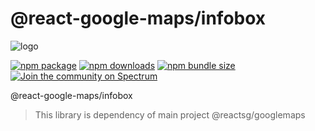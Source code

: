 # @react-google-maps/infobox

![logo](https://raw.githubusercontent.com/JustFly1984/react-google-maps-api/master/logo.png)

[![npm package](https://img.shields.io/npm/v/@react-google-maps/infobox)](https://www.npmjs.com/package/@react-google-maps/infobox)
[![npm downloads](https://img.shields.io/npm/dt/@react-google-maps/infobox)](https://www.npmjs.com/package/@react-google-maps/infobox)
[![npm bundle size](https://img.shields.io/bundlephobia/min/@react-google-maps/infobox)](https://www.npmjs.com/package/@react-google-maps/infobox)
[![Join the community on Spectrum](https://withspectrum.github.io/badge/badge.svg)](https://spectrum.chat/react-google-maps)

@react-google-maps/infobox

> This library is dependency of main project @reactsg/googlemaps
